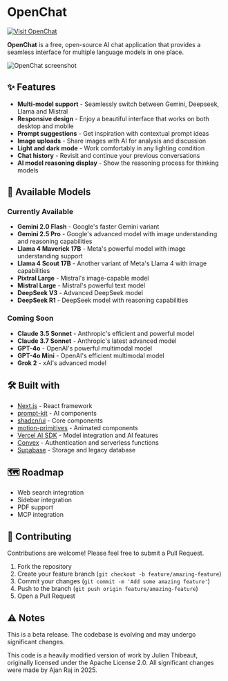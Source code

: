 # OpenChat

[![Visit OpenChat](https://img.shields.io/badge/Visit-OpenChat-blue)](https://chat.ajanraj.com)

**OpenChat** is a free, open-source AI chat application that provides a seamless interface for multiple language models in one place.

![OpenChat screenshot](./public/cover_openchat.jpg)

## ✨ Features

- **Multi-model support** - Seamlessly switch between Gemini, Deepseek, Llama and Mistral
- **Responsive design** - Enjoy a beautiful interface that works on both desktop and mobile
- **Prompt suggestions** - Get inspiration with contextual prompt ideas
- **Image uploads** - Share images with AI for analysis and discussion
- **Light and dark mode** - Work comfortably in any lighting condition
- **Chat history** - Revisit and continue your previous conversations
- **AI model reasoning display** - Show the reasoning process for thinking models

## 🤖 Available Models

### Currently Available
- **Gemini 2.0 Flash** - Google's faster Gemini variant
- **Gemini 2.5 Pro** - Google's advanced model with image understanding and reasoning capabilities
- **Llama 4 Maverick 17B** - Meta's powerful model with image understanding support
- **Llama 4 Scout 17B** - Another variant of Meta's Llama 4 with image capabilities
- **Pixtral Large** - Mistral's image-capable model
- **Mistral Large** - Mistral's powerful text model
- **DeepSeek V3** - Advanced DeepSeek model
- **DeepSeek R1** - DeepSeek model with reasoning capabilities

### Coming Soon
- **Claude 3.5 Sonnet** - Anthropic's efficient and powerful model
- **Claude 3.7 Sonnet** - Anthropic's latest advanced model
- **GPT-4o** - OpenAI's powerful multimodal model
- **GPT-4o Mini** - OpenAI's efficient multimodal model
- **Grok 2** - xAI's advanced model

## 🛠️ Built with

- [Next.js](https://nextjs.org) - React framework
- [prompt-kit](https://prompt-kit.com/) - AI components
- [shadcn/ui](https://ui.shadcn.com) - Core components
- [motion-primitives](https://motion-primitives.com) - Animated components
- [Vercel AI SDK](https://vercel.com/blog/introducing-the-vercel-ai-sdk) - Model integration and AI features
- [Convex](https://convex.dev) - Authentication and serverless functions
- [Supabase](https://supabase.com) - Storage and legacy database

## 🗺️ Roadmap

- Web search integration
- Sidebar integration
- PDF support
- MCP integration

## 🤝 Contributing

Contributions are welcome! Please feel free to submit a Pull Request.

1. Fork the repository
2. Create your feature branch (`git checkout -b feature/amazing-feature`)
3. Commit your changes (`git commit -m 'Add some amazing feature'`)
4. Push to the branch (`git push origin feature/amazing-feature`)
5. Open a Pull Request

## ⚠️ Notes

This is a beta release. The codebase is evolving and may undergo significant changes.

This code is a heavily modified version of work by Julien Thibeaut, originally licensed under the Apache License 2.0.
All significant changes were made by Ajan Raj in 2025.